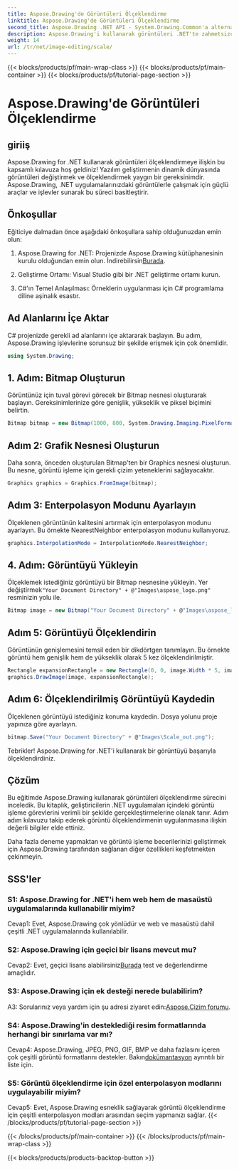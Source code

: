 ```yaml
---
title: Aspose.Drawing'de Görüntüleri Ölçeklendirme
linktitle: Aspose.Drawing'de Görüntüleri Ölçeklendirme
second_title: Aspose.Drawing .NET API - System.Drawing.Common'a alternatif
description: Aspose.Drawing'i kullanarak görüntüleri .NET'te zahmetsizce nasıl ölçeklendireceğinizi öğrenin. Adım adım kılavuzumuz, güçlü görüntü işleme yetenekleri sağlayarak kusursuz entegrasyon sağlar.
weight: 14
url: /tr/net/image-editing/scale/
---
```


{{< blocks/products/pf/main-wrap-class >}}
{{< blocks/products/pf/main-container >}}
{{< blocks/products/pf/tutorial-page-section >}}

# Aspose.Drawing'de Görüntüleri Ölçeklendirme

## giriiş

Aspose.Drawing for .NET kullanarak görüntüleri ölçeklendirmeye ilişkin bu kapsamlı kılavuza hoş geldiniz! Yazılım geliştirmenin dinamik dünyasında görüntüleri değiştirmek ve ölçeklendirmek yaygın bir gereksinimdir. Aspose.Drawing, .NET uygulamalarınızdaki görüntülerle çalışmak için güçlü araçlar ve işlevler sunarak bu süreci basitleştirir.

## Önkoşullar

Eğiticiye dalmadan önce aşağıdaki önkoşullara sahip olduğunuzdan emin olun:

1.  Aspose.Drawing for .NET: Projenizde Aspose.Drawing kütüphanesinin kurulu olduğundan emin olun. İndirebilirsin[Burada](https://releases.aspose.com/drawing/net/).

2. Geliştirme Ortamı: Visual Studio gibi bir .NET geliştirme ortamı kurun.

3. C#'ın Temel Anlaşılması: Örneklerin uygulanması için C# programlama diline aşinalık esastır.

## Ad Alanlarını İçe Aktar

C# projenizde gerekli ad alanlarını içe aktararak başlayın. Bu adım, Aspose.Drawing işlevlerine sorunsuz bir şekilde erişmek için çok önemlidir.

```csharp
using System.Drawing;
```

## 1. Adım: Bitmap Oluşturun

Görüntünüz için tuval görevi görecek bir Bitmap nesnesi oluşturarak başlayın. Gereksinimlerinize göre genişlik, yükseklik ve piksel biçimini belirtin.

```csharp
Bitmap bitmap = new Bitmap(1000, 800, System.Drawing.Imaging.PixelFormat.Format32bppPArgb);
```

## Adım 2: Grafik Nesnesi Oluşturun

Daha sonra, önceden oluşturulan Bitmap'ten bir Graphics nesnesi oluşturun. Bu nesne, görüntü işleme için gerekli çizim yeteneklerini sağlayacaktır.

```csharp
Graphics graphics = Graphics.FromImage(bitmap);
```

## Adım 3: Enterpolasyon Modunu Ayarlayın

Ölçeklenen görüntünün kalitesini artırmak için enterpolasyon modunu ayarlayın. Bu örnekte NearestNeighbor enterpolasyon modunu kullanıyoruz.

```csharp
graphics.InterpolationMode = InterpolationMode.NearestNeighbor;
```

## 4. Adım: Görüntüyü Yükleyin

 Ölçeklemek istediğiniz görüntüyü bir Bitmap nesnesine yükleyin. Yer değiştirmek`"Your Document Directory" + @"Images\aspose_logo.png"` resminizin yolu ile.

```csharp
Bitmap image = new Bitmap("Your Document Directory" + @"Images\aspose_logo.png");
```

## Adım 5: Görüntüyü Ölçeklendirin

Görüntünün genişlemesini temsil eden bir dikdörtgen tanımlayın. Bu örnekte görüntü hem genişlik hem de yükseklik olarak 5 kez ölçeklendirilmiştir.

```csharp
Rectangle expansionRectangle = new Rectangle(0, 0, image.Width * 5, image.Height * 5);
graphics.DrawImage(image, expansionRectangle);
```

## Adım 6: Ölçeklendirilmiş Görüntüyü Kaydedin

Ölçeklenen görüntüyü istediğiniz konuma kaydedin. Dosya yolunu proje yapınıza göre ayarlayın.

```csharp
bitmap.Save("Your Document Directory" + @"Images\Scale_out.png");
```

Tebrikler! Aspose.Drawing for .NET'i kullanarak bir görüntüyü başarıyla ölçeklendirdiniz.

## Çözüm

Bu eğitimde Aspose.Drawing kullanarak görüntüleri ölçeklendirme sürecini inceledik. Bu kitaplık, geliştiricilerin .NET uygulamaları içindeki görüntü işleme görevlerini verimli bir şekilde gerçekleştirmelerine olanak tanır. Adım adım kılavuzu takip ederek görüntü ölçeklendirmenin uygulanmasına ilişkin değerli bilgiler elde ettiniz.

Daha fazla deneme yapmaktan ve görüntü işleme becerilerinizi geliştirmek için Aspose.Drawing tarafından sağlanan diğer özellikleri keşfetmekten çekinmeyin.

## SSS'ler

### S1: Aspose.Drawing for .NET'i hem web hem de masaüstü uygulamalarında kullanabilir miyim?

Cevap1: Evet, Aspose.Drawing çok yönlüdür ve web ve masaüstü dahil çeşitli .NET uygulamalarında kullanılabilir.

### S2: Aspose.Drawing için geçici bir lisans mevcut mu?

 Cevap2: Evet, geçici lisans alabilirsiniz[Burada](https://purchase.aspose.com/temporary-license/) test ve değerlendirme amaçlıdır.

### S3: Aspose.Drawing için ek desteği nerede bulabilirim?

 A3: Sorularınız veya yardım için şu adresi ziyaret edin:[Aspose.Çizim forumu](https://forum.aspose.com/c/diagram/17).

### S4: Aspose.Drawing'in desteklediği resim formatlarında herhangi bir sınırlama var mı?

 Cevap4: Aspose.Drawing, JPEG, PNG, GIF, BMP ve daha fazlasını içeren çok çeşitli görüntü formatlarını destekler. Bakın[dokümantasyon](https://reference.aspose.com/drawing/net/) ayrıntılı bir liste için.

### S5: Görüntü ölçeklendirme için özel enterpolasyon modlarını uygulayabilir miyim?

Cevap5: Evet, Aspose.Drawing esneklik sağlayarak görüntü ölçeklendirme için çeşitli enterpolasyon modları arasından seçim yapmanızı sağlar.
{{< /blocks/products/pf/tutorial-page-section >}}

{{< /blocks/products/pf/main-container >}}
{{< /blocks/products/pf/main-wrap-class >}}

{{< blocks/products/products-backtop-button >}}
